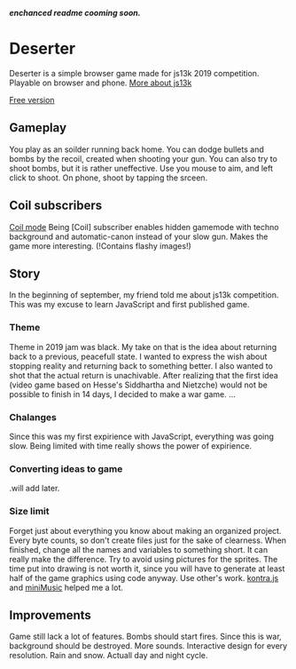 ***enchanced readme cooming soon.***

# Deserter

Deserter is a simple browser game made for js13k 2019 competition. Playable on browser and phone. 
[More about js13k](https://js13kgames.com/)

[Free version](screenshot_free.png)

## Gameplay

You play as an soilder running back home. You can dodge bullets and bombs by the recoil, created when shooting your gun. You can also try to shoot bombs, but it is rather uneffective. 
Use you mouse to aim, and left click to shoot. On phone, shoot by tapping the srceen. 

## Coil subscribers
[Coil mode](screnshot_coil.png)
Being [Coil] subscriber enables hidden gamemode with techno background and automatic-canon instead of your slow gun. Makes the game more interesting. (!Contains flashy images!)

## Story

In the beginning of september, my friend told me about js13k competition. This was my excuse to learn JavaScript and first published game. 

### Theme
Theme in 2019 jam was black. My take on that is the idea about returning back to a previous, peacefull state. I wanted to express the wish about stopping reality and returning back to something better. I also wanted to shot that the actual return is unachivable.
After realizing that the first idea (video game based on Hesse's Siddhartha and Nietzche) would not be possible to finish in 14 days, I decided to make a war game.
...

### Chalanges
Since this was my first expirience with JavaScript, everything was going slow. Being limited with time really shows the power of expirience. 
### Converting ideas to game
.will add later.
### Size limit
Forget just about everything you know about making an organized project. Every byte counts, so don't create files just for the sake of clearness. 
When finished, change all the names and variables to something short. It can really make the difference. 
Try to avoid using pictures for the sprites. The time put into drawing is not worth it, since you will have to generate at least half of the game graphics using code anyway. 
Use other's work. [kontra.js](https://github.com/straker/kontra) and [miniMusic](https://github.com/xem/miniMusic/) helped me a lot.

## Improvements
Game still lack a lot of features. Bombs should start fires. Since this is war, background should be destroyed. More sounds. Interactive design for every resolution. Rain and snow. Actuall day and night cycle. 
